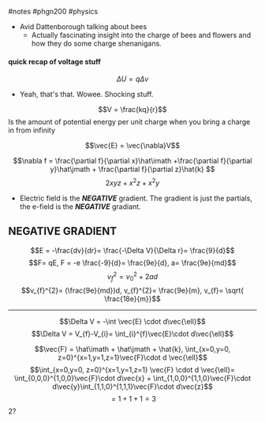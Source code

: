 #notes #phgn200 #physics

- Avid Dattenborough talking about bees
	- Actually fascinating insight into the charge of bees and flowers and how they do some charge shenanigans.

#### quick recap of voltage stuff

$$\Delta U = q\Delta v$$
- Yeah, that's that. Wowee. Shocking stuff.

$$V = \frac{kq}{r}$$
Is the amount of potential energy per unit charge when you bring a charge in from infinity


$$\vec{E} = \vec{\nabla}V$$

$$\nabla f = \frac{\partial f}{\partial x}\hat\imath +\frac{\partial f}{\partial y}\hat\jmath + \frac{\partial f}{\partial z}\hat{k} $$
$$2xyz + x^{2}z + x^{2}y$$
- Electric field is the ***NEGATIVE*** gradient. The gradient is just the partials, the e-field is the ***NEGATIVE*** gradiant.

## NEGATIVE GRADIENT


$$E = -\frac{dv}{dr}= \frac{-\Delta V}{\Delta r}= \frac{9}{d}$$
$$F= qE, F = -e \frac{-9}{d}= \frac{9e}{d}, a= \frac{9e}{md}$$
$$v_{f}^{2}= v_{0}^{2}+ 2ad$$
$$v_{f}^{2}= (\frac{9e}{md})d,  v_{f}^{2}= \frac{9e}{m}, v_{f}= \sqrt{ \frac{18e}{m}}$$

---

$$\Delta V = -\int \vec{E} \cdot d\vec{\ell}$$
$$\Delta V = V_{f}-V_{i}= \int_{i}^{f}\vec{E}\cdot d\vec{\ell}$$

$$\vec{F} = \hat\imath + \hat\jmath + \hat{k}, \int_{x=0,y=0, z=0}^{x=1,y=1,z=1}\vec{F}\cdot d \vec{\ell}$$
$$\int_{x=0,y=0, z=0}^{x=1,y=1,z=1} \vec{F} \cdot d \vec{\ell}= \int_{0,0,0}^{1,0,0}\vec{F}\cdot d\vec{x} + \int_{1,0,0}^{1,1,0}\vec{F}\cdot d\vec{y}\int_{1,1,0}^{1,1,1}\vec{F}\cdot d\vec{z}$$
$$=1+1+1 = 3$$
2?
